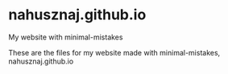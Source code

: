 # nahusznaj.github.io
My website with minimal-mistakes

These are the files for my website made with minimal-mistakes, nahusznaj.github.io
